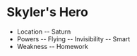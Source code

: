# Skyler's Hero
- Location
-- Saturn
- Powers
-- Flying
-- Invisibility
-- Smart
- Weakness
-- Homework
